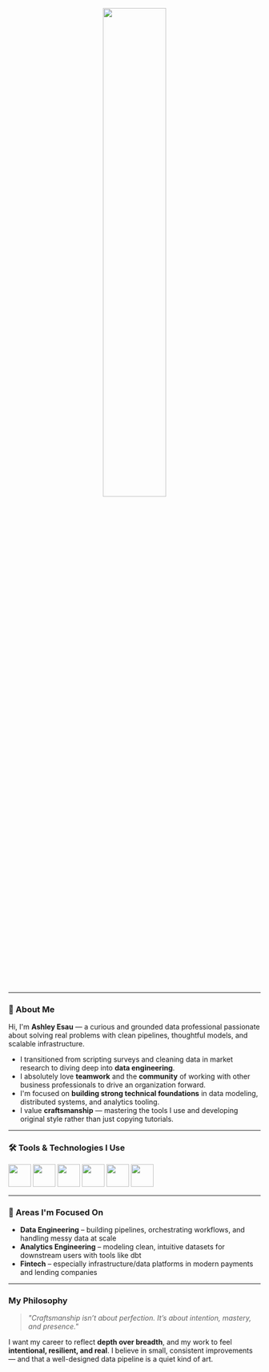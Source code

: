 <p align="center">
  <img src="https://capsule-render.vercel.app/api?type=rounded&height=250&color=gradient&text=Ashley%20Esau-nl-Data%20Professional&fontColor=000000" width="50%" />
</p>

---

### 👋 About Me

Hi, I'm **Ashley Esau** — a curious and grounded data professional passionate about solving real problems with clean pipelines, thoughtful models, and scalable infrastructure.

- I transitioned from scripting surveys and cleaning data in market research to diving deep into **data engineering**.
- I absolutely love **teamwork** and the **community** of working with other business professionals to drive an organization forward.
- I'm focused on **building strong technical foundations** in data modeling, distributed systems, and analytics tooling.
- I value **craftsmanship** — mastering the tools I use and developing original style rather than just copying tutorials.

---

### 🛠️ Tools & Technologies I Use

<p align="left">
  <img src="https://cdn.jsdelivr.net/gh/devicons/devicon@latest/icons/python/python-original.svg" width="45" height="45"/>
  <img src="https://cdn.jsdelivr.net/gh/devicons/devicon@latest/icons/apachespark/apachespark-original.svg" width="45" height="45"/>
  <img src="https://cdn.jsdelivr.net/gh/devicons/devicon@latest/icons/docker/docker-original-wordmark.svg" width="45" height="45"/>  
  <img src="https://cdn.jsdelivr.net/gh/devicons/devicon@latest/icons/git/git-original.svg" width="45" height="45"/>
  <img src="https://upload.wikimedia.org/wikipedia/commons/f/ff/Snowflake_Logo.svg" width="45" height="45"/>
  <img src="https://cdn.jsdelivr.net/gh/devicons/devicon@latest/icons/postgresql/postgresql-original.svg" width="45" height="45" />
</p>

---

### 🔬 Areas I'm Focused On

- **Data Engineering** – building pipelines, orchestrating workflows, and handling messy data at scale  
- **Analytics Engineering** – modeling clean, intuitive datasets for downstream users with tools like dbt  
- **Fintech** – especially infrastructure/data platforms in modern payments and lending companies  

---

### My Philosophy

> *"Craftsmanship isn’t about perfection. It’s about intention, mastery, and presence."*

I want my career to reflect **depth over breadth**, and my work to feel **intentional, resilient, and real**. I believe in small, consistent improvements — and that a well-designed data pipeline is a quiet kind of art.
